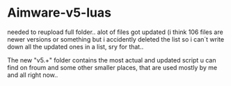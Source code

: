 # Aimware-v5-luas

needed to reupload full folder.. alot of files got updated (i think 106 files are newer versions or something but i accidently deleted the list so i can´t write down all the updated ones in a list, sry for that..

The new "v5.+" folder contains the most actual and updated script u can find on froum and some other smaller places, that are used mostly by me and all right now..
